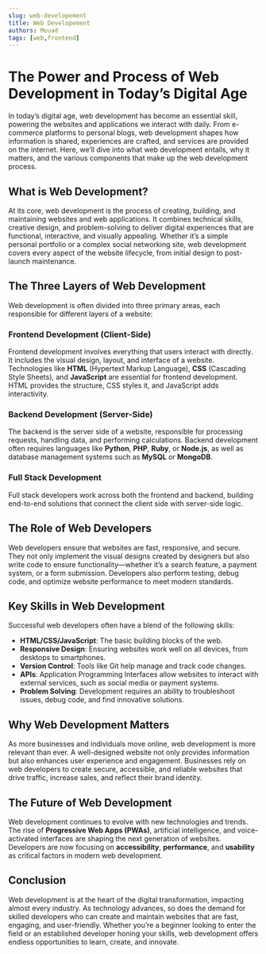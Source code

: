 ```yaml
---
slug: web-developement
title: Web Developement
authors: Mouad
tags: [web,frontend]
---
```

# The Power and Process of Web Development in Today’s Digital Age

In today’s digital age, web development has become an essential skill, powering the websites and applications we interact with daily. From e-commerce platforms to personal blogs, web development shapes how information is shared, experiences are crafted, and services are provided on the internet. Here, we’ll dive into what web development entails, why it matters, and the various components that make up the web development process.

<!-- truncate --> <!-- This is used to display the "Read More" button, limiting the blog content shown initially -->

## What is Web Development?

At its core, web development is the process of creating, building, and maintaining websites and web applications. It combines technical skills, creative design, and problem-solving to deliver digital experiences that are functional, interactive, and visually appealing. Whether it’s a simple personal portfolio or a complex social networking site, web development covers every aspect of the website lifecycle, from initial design to post-launch maintenance.

## The Three Layers of Web Development

Web development is often divided into three primary areas, each responsible for different layers of a website:

### Frontend Development (Client-Side)

Frontend development involves everything that users interact with directly. It includes the visual design, layout, and interface of a website. Technologies like **HTML** (Hypertext Markup Language), **CSS** (Cascading Style Sheets), and **JavaScript** are essential for frontend development. HTML provides the structure, CSS styles it, and JavaScript adds interactivity.

### Backend Development (Server-Side)

The backend is the server side of a website, responsible for processing requests, handling data, and performing calculations. Backend development often requires languages like **Python**, **PHP**, **Ruby**, or **Node.js**, as well as database management systems such as **MySQL** or **MongoDB**.

### Full Stack Development

Full stack developers work across both the frontend and backend, building end-to-end solutions that connect the client side with server-side logic.

## The Role of Web Developers

Web developers ensure that websites are fast, responsive, and secure. They not only implement the visual designs created by designers but also write code to ensure functionality—whether it’s a search feature, a payment system, or a form submission. Developers also perform testing, debug code, and optimize website performance to meet modern standards.

## Key Skills in Web Development

Successful web developers often have a blend of the following skills:

- **HTML/CSS/JavaScript**: The basic building blocks of the web.
- **Responsive Design**: Ensuring websites work well on all devices, from desktops to smartphones.
- **Version Control**: Tools like Git help manage and track code changes.
- **APIs**: Application Programming Interfaces allow websites to interact with external services, such as social media or payment systems.
- **Problem Solving**: Development requires an ability to troubleshoot issues, debug code, and find innovative solutions.

## Why Web Development Matters

As more businesses and individuals move online, web development is more relevant than ever. A well-designed website not only provides information but also enhances user experience and engagement. Businesses rely on web developers to create secure, accessible, and reliable websites that drive traffic, increase sales, and reflect their brand identity.

## The Future of Web Development

Web development continues to evolve with new technologies and trends. The rise of **Progressive Web Apps (PWAs)**, artificial intelligence, and voice-activated interfaces are shaping the next generation of websites. Developers are now focusing on **accessibility**, **performance**, and **usability** as critical factors in modern web development.

## Conclusion

Web development is at the heart of the digital transformation, impacting almost every industry. As technology advances, so does the demand for skilled developers who can create and maintain websites that are fast, engaging, and user-friendly. Whether you’re a beginner looking to enter the field or an established developer honing your skills, web development offers endless opportunities to learn, create, and innovate.